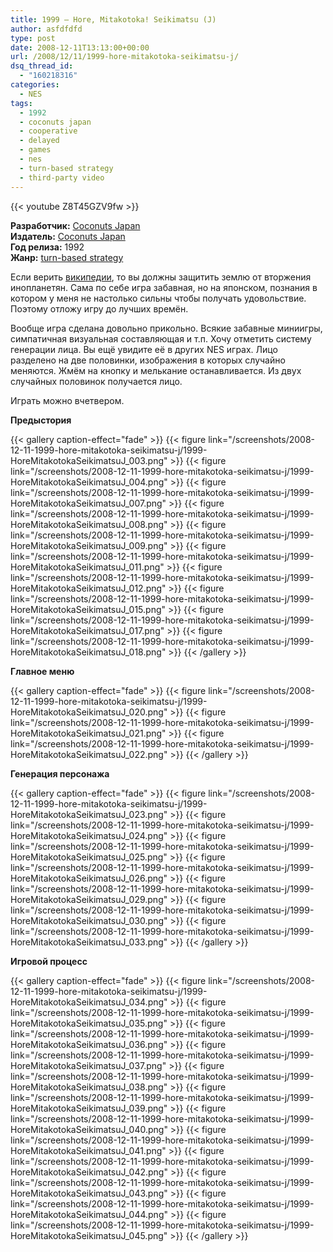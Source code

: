 ```yaml
---
title: 1999 – Hore, Mitakotoka! Seikimatsu (J)
author: asfdfdfd
type: post
date: 2008-12-11T13:13:00+00:00
url: /2008/12/11/1999-hore-mitakotoka-seikimatsu-j/
dsq_thread_id:
  - "160218316"
categories:
  - NES
tags:
  - 1992
  - coconuts japan
  - cooperative
  - delayed
  - games
  - nes
  - turn-based strategy
  - third-party video
---
```

{{< youtube Z8T45GZV9fw >}}

**Разработчик:** [Coconuts Japan](http://en.wikipedia.org/wiki/Coconuts_Japan)  
**Издатель:** [Coconuts Japan](http://en.wikipedia.org/wiki/Coconuts_Japan)  
**Год релиза:** 1992  
**Жанр:** [turn-based strategy](http://en.wikipedia.org/wiki/Turn-based_strategy) 

Если верить [википедии](http://en.wikipedia.org/wiki/index.html?curid=11131147), то вы должны защитить землю от вторжения инопланетян. Сама по себе игра забавная, но на японском, познания в котором у меня не настолько сильны чтобы получать удовольствие. Поэтому отложу игру до лучших времён.

Вообще игра сделана довольно прикольно. Всякие забавные миниигры, симпатичная визуальная составляющая и т.п. Хочу отметить систему генерации лица. Вы ещё увидите её в других NES играх. Лицо разделено на две половинки, изображения в которых случайно меняются. Жмём на кнопку и мелькание останавливается. Из двух случайных половинок получается лицо.

Играть можно вчетвером.

<!--more-->

**Предыстория**

{{< gallery caption-effect="fade" >}}
  {{< figure link="/screenshots/2008-12-11-1999-hore-mitakotoka-seikimatsu-j/1999-HoreMitakotokaSeikimatsuJ_003.png" >}}
  {{< figure link="/screenshots/2008-12-11-1999-hore-mitakotoka-seikimatsu-j/1999-HoreMitakotokaSeikimatsuJ_004.png" >}}
  {{< figure link="/screenshots/2008-12-11-1999-hore-mitakotoka-seikimatsu-j/1999-HoreMitakotokaSeikimatsuJ_007.png" >}}
  {{< figure link="/screenshots/2008-12-11-1999-hore-mitakotoka-seikimatsu-j/1999-HoreMitakotokaSeikimatsuJ_008.png" >}}
  {{< figure link="/screenshots/2008-12-11-1999-hore-mitakotoka-seikimatsu-j/1999-HoreMitakotokaSeikimatsuJ_009.png" >}}
  {{< figure link="/screenshots/2008-12-11-1999-hore-mitakotoka-seikimatsu-j/1999-HoreMitakotokaSeikimatsuJ_011.png" >}}
  {{< figure link="/screenshots/2008-12-11-1999-hore-mitakotoka-seikimatsu-j/1999-HoreMitakotokaSeikimatsuJ_012.png" >}}
  {{< figure link="/screenshots/2008-12-11-1999-hore-mitakotoka-seikimatsu-j/1999-HoreMitakotokaSeikimatsuJ_015.png" >}}
  {{< figure link="/screenshots/2008-12-11-1999-hore-mitakotoka-seikimatsu-j/1999-HoreMitakotokaSeikimatsuJ_017.png" >}}
  {{< figure link="/screenshots/2008-12-11-1999-hore-mitakotoka-seikimatsu-j/1999-HoreMitakotokaSeikimatsuJ_018.png" >}}
{{< /gallery >}}

**Главное меню**

{{< gallery caption-effect="fade" >}}
  {{< figure link="/screenshots/2008-12-11-1999-hore-mitakotoka-seikimatsu-j/1999-HoreMitakotokaSeikimatsuJ_020.png" >}}
  {{< figure link="/screenshots/2008-12-11-1999-hore-mitakotoka-seikimatsu-j/1999-HoreMitakotokaSeikimatsuJ_021.png" >}}
  {{< figure link="/screenshots/2008-12-11-1999-hore-mitakotoka-seikimatsu-j/1999-HoreMitakotokaSeikimatsuJ_022.png" >}}
{{< /gallery >}}

**Генерация персонажа**

{{< gallery caption-effect="fade" >}}
  {{< figure link="/screenshots/2008-12-11-1999-hore-mitakotoka-seikimatsu-j/1999-HoreMitakotokaSeikimatsuJ_023.png" >}}
  {{< figure link="/screenshots/2008-12-11-1999-hore-mitakotoka-seikimatsu-j/1999-HoreMitakotokaSeikimatsuJ_024.png" >}}
  {{< figure link="/screenshots/2008-12-11-1999-hore-mitakotoka-seikimatsu-j/1999-HoreMitakotokaSeikimatsuJ_025.png" >}}
  {{< figure link="/screenshots/2008-12-11-1999-hore-mitakotoka-seikimatsu-j/1999-HoreMitakotokaSeikimatsuJ_026.png" >}}
  {{< figure link="/screenshots/2008-12-11-1999-hore-mitakotoka-seikimatsu-j/1999-HoreMitakotokaSeikimatsuJ_029.png" >}}
  {{< figure link="/screenshots/2008-12-11-1999-hore-mitakotoka-seikimatsu-j/1999-HoreMitakotokaSeikimatsuJ_030.png" >}}
  {{< figure link="/screenshots/2008-12-11-1999-hore-mitakotoka-seikimatsu-j/1999-HoreMitakotokaSeikimatsuJ_033.png" >}}
{{< /gallery >}}

**Игровой процесс**

{{< gallery caption-effect="fade" >}}
  {{< figure link="/screenshots/2008-12-11-1999-hore-mitakotoka-seikimatsu-j/1999-HoreMitakotokaSeikimatsuJ_034.png" >}}
  {{< figure link="/screenshots/2008-12-11-1999-hore-mitakotoka-seikimatsu-j/1999-HoreMitakotokaSeikimatsuJ_035.png" >}}
  {{< figure link="/screenshots/2008-12-11-1999-hore-mitakotoka-seikimatsu-j/1999-HoreMitakotokaSeikimatsuJ_036.png" >}}
  {{< figure link="/screenshots/2008-12-11-1999-hore-mitakotoka-seikimatsu-j/1999-HoreMitakotokaSeikimatsuJ_037.png" >}}
  {{< figure link="/screenshots/2008-12-11-1999-hore-mitakotoka-seikimatsu-j/1999-HoreMitakotokaSeikimatsuJ_038.png" >}}
  {{< figure link="/screenshots/2008-12-11-1999-hore-mitakotoka-seikimatsu-j/1999-HoreMitakotokaSeikimatsuJ_039.png" >}}
  {{< figure link="/screenshots/2008-12-11-1999-hore-mitakotoka-seikimatsu-j/1999-HoreMitakotokaSeikimatsuJ_040.png" >}}
  {{< figure link="/screenshots/2008-12-11-1999-hore-mitakotoka-seikimatsu-j/1999-HoreMitakotokaSeikimatsuJ_041.png" >}}
  {{< figure link="/screenshots/2008-12-11-1999-hore-mitakotoka-seikimatsu-j/1999-HoreMitakotokaSeikimatsuJ_042.png" >}}
  {{< figure link="/screenshots/2008-12-11-1999-hore-mitakotoka-seikimatsu-j/1999-HoreMitakotokaSeikimatsuJ_043.png" >}}
  {{< figure link="/screenshots/2008-12-11-1999-hore-mitakotoka-seikimatsu-j/1999-HoreMitakotokaSeikimatsuJ_044.png" >}}
  {{< figure link="/screenshots/2008-12-11-1999-hore-mitakotoka-seikimatsu-j/1999-HoreMitakotokaSeikimatsuJ_045.png" >}}
{{< /gallery >}}